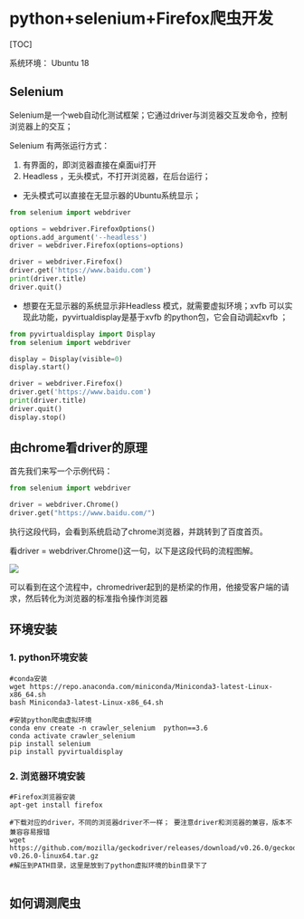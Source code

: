 # python+selenium+Firefox爬虫开发

[TOC]

系统环境： Ubuntu 18

## Selenium

Selenium是一个web自动化测试框架；它通过driver与浏览器交互发命令，控制浏览器上的交互；

Selenium  有两张运行方式：

1. 有界面的，即浏览器直接在桌面ui打开
2. Headless ，无头模式，不打开浏览器，在后台运行；

- 无头模式可以直接在无显示器的Ubuntu系统显示；

```python
from selenium import webdriver

options = webdriver.FirefoxOptions()
options.add_argument('--headless')
driver = webdriver.Firefox(options=options)

driver = webdriver.Firefox()
driver.get('https://www.baidu.com')
print(driver.title)
driver.quit()
```

- 想要在无显示器的系统显示非Headless 模式，就需要虚拟环境；xvfb 可以实现此功能，pyvirtualdisplay是基于xvfb 的python包，它会自动调起xvfb ；

```python
from pyvirtualdisplay import Display
from selenium import webdriver

display = Display(visible=0)
display.start()

driver = webdriver.Firefox()
driver.get('https://www.baidu.com')
print(driver.title)
driver.quit()
display.stop()
```

## 由chrome看driver的原理

首先我们来写一个示例代码：

```python
from selenium import webdriver

driver = webdriver.Chrome()
driver.get("https://www.baidu.com/")
```

执行这段代码，会看到系统启动了chrome浏览器，并跳转到了百度首页。

看driver = webdriver.Chrome()这一句，以下是这段代码的流程图解。

![](I:\笔记\pictures\chrome_driver.png)

可以看到在这个流程中，chromedriver起到的是桥梁的作用，他接受客户端的请求，然后转化为浏览器的标准指令操作浏览器

## 环境安装

### 1. python环境安装

```shell
#conda安装
wget https://repo.anaconda.com/miniconda/Miniconda3-latest-Linux-x86_64.sh
bash Miniconda3-latest-Linux-x86_64.sh

#安装python爬虫虚拟环境
conda env create -n crawler_selenium  python==3.6
conda activate crawler_selenium
pip install selenium
pip install pyvirtualdisplay
```

### 2. 浏览器环境安装

```shell
#Firefox浏览器安装
apt-get install firefox

#下载对应的driver，不同的浏览器driver不一样； 要注意driver和浏览器的兼容，版本不兼容容易报错
wget https://github.com/mozilla/geckodriver/releases/download/v0.26.0/geckodriver-v0.26.0-linux64.tar.gz
#解压到PATH目录，这里是放到了python虚拟环境的bin目录下了


```

## 如何调测爬虫

